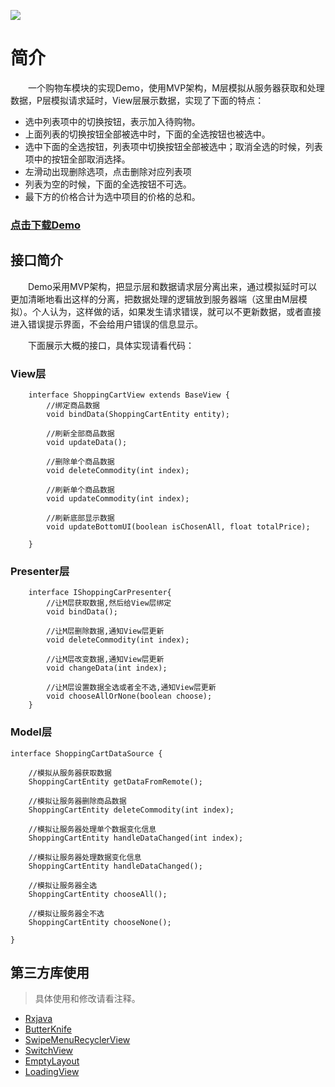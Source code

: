 ![](https://i.imgur.com/r0CXBAV.gif)


# 简介
　　一个购物车模块的实现Demo，使用MVP架构，M层模拟从服务器获取和处理数据，P层模拟请求延时，View层展示数据，实现了下面的特点：

 - 选中列表项中的切换按钮，表示加入待购物。
 - 上面列表的切换按钮全部被选中时，下面的全选按钮也被选中。
 - 选中下面的全选按钮，列表项中切换按钮全部被选中；取消全选的时候，列表项中的按钮全部取消选择。
 - 左滑动出现删除选项，点击删除对应列表项
 - 列表为空的时候，下面的全选按钮不可选。
 - 最下方的价格合计为选中项目的价格的总和。

### [点击下载Demo](https://github.com/totond/ShoppingCartDemo/blob/master/apk/ShoppingCartDemo.apk)


## 接口简介
　　Demo采用MVP架构，把显示层和数据请求层分离出来，通过模拟延时可以更加清晰地看出这样的分离，把数据处理的逻辑放到服务器端（这里由M层模拟）。个人认为，这样做的话，如果发生请求错误，就可以不更新数据，或者直接进入错误提示界面，不会给用户错误的信息显示。

　　下面展示大概的接口，具体实现请看代码：
### View层

```
    interface ShoppingCartView extends BaseView {
        //绑定商品数据
        void bindData(ShoppingCartEntity entity);

        //刷新全部商品数据
        void updateData();

        //删除单个商品数据
        void deleteCommodity(int index);

        //刷新单个商品数据
        void updateCommodity(int index);

        //刷新底部显示数据
        void updateBottomUI(boolean isChosenAll, float totalPrice);

    }
```

### Presenter层

```
    interface IShoppingCarPresenter{
        //让M层获取数据,然后给View层绑定
        void bindData();

        //让M层删除数据,通知View层更新
        void deleteCommodity(int index);

        //让M层改变数据,通知View层更新
        void changeData(int index);

        //让M层设置数据全选或者全不选,通知View层更新
        void chooseAllOrNone(boolean choose);
    }
```

### Model层

```
interface ShoppingCartDataSource {

    //模拟从服务器获取数据
    ShoppingCartEntity getDataFromRemote();

    //模拟让服务器删除商品数据
    ShoppingCartEntity deleteCommodity(int index);

    //模拟让服务器处理单个数据变化信息
    ShoppingCartEntity handleDataChanged(int index);

    //模拟让服务器处理数据变化信息
    ShoppingCartEntity handleDataChanged();

    //模拟让服务器全选
    ShoppingCartEntity chooseAll();

    //模拟让服务器全不选
    ShoppingCartEntity chooseNone();

}

```

## 第三方库使用
 > 具体使用和修改请看注释。

 - [Rxjava](https://github.com/ReactiveX/RxJava)
 - [ButterKnife](https://github.com/JakeWharton/butterknife)
 - [SwipeMenuRecyclerView](https://github.com/AItsuki/SwipeMenuRecyclerView)
 - [SwitchView](https://github.com/iielse/SwitchButton)
 - [EmptyLayout](https://github.com/dangxy/WanAndroid/blob/master/app/src/main/java/com/dangxy/wanandroid/base/EmptyLayout.java)
 - [LoadingView](https://github.com/szhangbiao/EmptyLayout/blob/master/library/src/main/java/com/custom/emptylayout/LoadingView.java)
